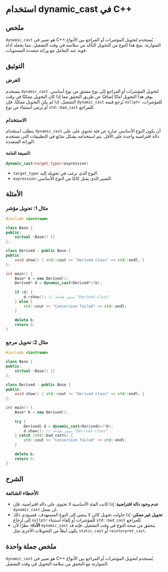<!--
Meta Description: # استخدام dynamic_cast في C++ ## ملخص `dynamic_cast` هو تعبير في C++ يُستخدم لتحويل المؤشرات أو المراجع بين الأنواع المتوارثة. يتيح هذا النوع من التحو...
Meta Keywords: derived, dynamic_cast, std, class, base
-->

# استخدام dynamic_cast في C++

## ملخص
`dynamic_cast` هو تعبير في C++ يُستخدم لتحويل المؤشرات أو المراجع بين الأنواع المتوارثة. يتيح هذا النوع من التحويل التأكد من سلامته في وقت التشغيل، مما يجعله أداة قوية عند التعامل مع وراثة متعددة المستويات.

## التوثيق
### الغرض
يستخدم `dynamic_cast` لتحويل المؤشرات أو المراجع إلى نوع مشتق من نوع أساسي. يوفر هذا التحويل أمانًا إضافيًا عن طريق التحقق مما إذا كان التحويل ممكنًا في وقت التشغيل. إذا لم يكن التحويل ممكنًا، فإن `dynamic_cast` يُرجع قيمة `nullptr` للمؤشرات، أو يُرمي استثناء من نوع `std::bad_cast` للمراجع.

### الاستخدام
يتطلب استخدام `dynamic_cast` أن يكون النوع الأساسي عبارة عن فئة تحتوي على على دالة افتراضية واحدة على الأقل. يتم استخدامه بشكل شائع في التطبيقات التي تستخدم الوراثة المتعددة.

#### الصيغة العامة:
```cpp
dynamic_cast<target_type>(expression)
```
- `target_type`: النوع الذي نرغب في تحويله إليه.
- `expression`: التعبير الذي يمثل كائنًا من النوع الأساسي.

## الأمثلة
### مثال 1: تحويل مؤشر
```cpp
#include <iostream>

class Base {
public:
    virtual ~Base() {}
};

class Derived : public Base {
public:
    void show() { std::cout << "Derived class" << std::endl; }
};

int main() {
    Base* b = new Derived();
    Derived* d = dynamic_cast<Derived*>(b);
    
    if (d) {
        d->show(); // سيتم طباعة "Derived class"
    } else {
        std::cout << "Conversion failed" << std::endl;
    }
    
    delete b;
    return 0;
}
```

### مثال 2: تحويل مرجع
```cpp
#include <iostream>

class Base {
public:
    virtual ~Base() {}
};

class Derived : public Base {
public:
    void show() { std::cout << "Derived class" << std::endl; }
};

int main() {
    Base* b = new Derived();
    
    try {
        Derived& d = dynamic_cast<Derived&>(*b);
        d.show(); // سيتم طباعة "Derived class"
    } catch (std::bad_cast&) {
        std::cout << "Conversion failed" << std::endl;
    }
    
    delete b;
    return 0;
}
```

## الشرح
### الأخطاء الشائعة
- **عدم وجود دالة افتراضية**: إذا كانت الفئة الأساسية لا تحتوي على دالة افتراضية، فإن `dynamic_cast` لن يعمل.
- **تحويل غير ممكن**: إذا حاولت تحويل كائن لا ينتمي إلى النوع المستهدف، فسيؤدي ذلك إلى إرجاع `nullptr` للمؤشرات أو إلقاء استثناء `std::bad_cast` للمراجع.
- **الأداء**: نظرًا لأن `dynamic_cast` يتحقق من صحة النوع في وقت التشغيل، فإنه قد يكون أبطأ من التحويلات الأخرى مثل `static_cast` أو `reinterpret_cast`.

## ملخص جملة واحدة
`dynamic_cast` هو تعبير في C++ يُستخدم لتحويل المؤشرات أو المراجع بين الأنواع المتوارثة مع التحقق من سلامة التحويل في وقت التشغيل.
